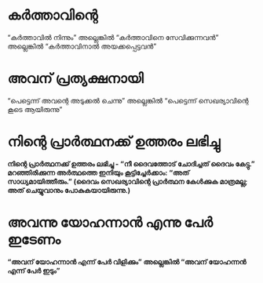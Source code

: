 # കർത്താവിന്റെ
“കർത്താവിൽ നിന്നും” അല്ലെങ്കിൽ “കർത്താവിനെ സേവിക്കുന്നവൻ” അല്ലെങ്കിൽ “കർത്താവിനാൽ അയക്കപ്പെട്ടവൻ”
# അവന് പ്രത്യക്ഷനായി
“പെട്ടെന്ന് അവന്റെ അടുക്കൽ ചെന്നു” അല്ലെങ്കിൽ “പെട്ടെന്ന് സെഖര്യാവിന്റെ കൂടെ ആയിരുന്നു”
# നിന്റെ പ്രാർത്ഥനക്ക് ഉത്തരം ലഭിച്ചു
<b> നിന്റെ പ്രാർത്ഥനക്ക് ഉത്തരം ലഭിച്ചു <b>- “നീ ദൈവത്തോട് ചോദിച്ചത് ദൈവം കേട്ടു.” മറഞ്ഞിരിക്കുന്ന അർത്ഥത്തെ ഇനിയും കൂട്ടിച്ചേർക്കാം: “അത് സാധ്യമായിത്തീരും.” (ദൈവം സെഖര്യാവിന്റെ പ്രാർത്ഥന കേൾക്കുക മാത്രമല്ല; അത് ചെയ്യുവാനും പോകുകയായിരുന്നു.)
# അവന്നു യോഹന്നാൻ എന്നു പേർ ഇടേണം
“അവന് യോഹന്നാൻ എന്ന് പേർ വിളിക്കും” അല്ലെങ്കിൽ “അവന് യോഹന്നൻ എന്ന് പേർ ഇടും”
